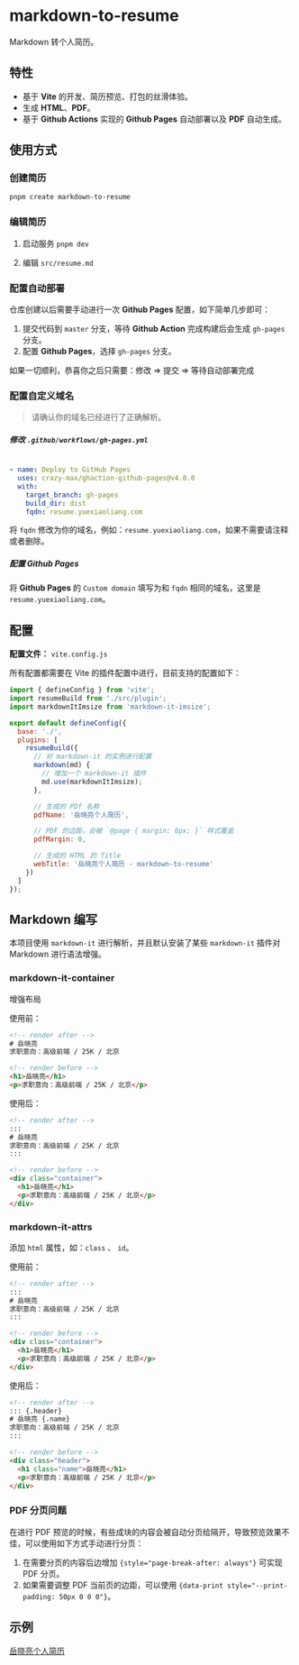 # markdown-to-resume

Markdown 转个人简历。

## 特性

- 基于 **Vite** 的开发、简历预览、打包的丝滑体验。
- 生成 **HTML**、**PDF**。
- 基于 **Github Actions** 实现的 **Github Pages** 自动部署以及 **PDF** 自动生成。

## 使用方式

### 创建简历

``` bash
pnpm create markdown-to-resume
```

### 编辑简历

1. 启动服务 `pnpm dev`

1. 编辑 `src/resume.md`


### 配置自动部署

仓库创建以后需要手动进行一次 **Github Pages** 配置，如下简单几步即可：

  1. 提交代码到 `master` 分支，等待 **Github Action** 完成构建后会生成 `gh-pages` 分支。
  1. 配置 **Github Pages**，选择 `gh-pages` 分支。

如果一切顺利，恭喜你之后只需要：修改 => 提交 => 等待自动部署完成

### 配置自定义域名

> 请确认你的域名已经进行了正确解析。

##### 修改 `.github/workflows/gh-pages.yml`

``` yml

- name: Deploy to GitHub Pages
  uses: crazy-max/ghaction-github-pages@v4.0.0
  with:
    target_branch: gh-pages
    build_dir: dist
    fqdn: resume.yuexiaoliang.com

```
将 `fqdn` 修改为你的域名，例如：`resume.yuexiaoliang.com`，如果不需要请注释或者删除。

##### 配置 Github Pages

将 **Github Pages** 的 `Custom domain` 填写为和 `fqdn` 相同的域名，这里是 `resume.yuexiaoliang.com`。

## 配置

**配置文件：** `vite.config.js`

所有配置都需要在 Vite 的插件配置中进行，目前支持的配置如下：

```js
import { defineConfig } from 'vite';
import resumeBuild from './src/plugin';
import markdownItImsize from 'markdown-it-imsize';

export default defineConfig({
  base: './',
  plugins: [
    resumeBuild({
      // 对 markdown-it 的实例进行配置
      markdown(md) {
        // 增加一个 markdown-it 插件
        md.use(markdownItImsize);
      },

      // 生成的 PDf 名称
      pdfName: '岳晓亮个人简历',

      // PDF 的边距，会被 `@page { margin: 0px; }` 样式覆盖
      pdfMargin: 0,

      // 生成的 HTML 的 Title
      webTitle: '岳晓亮个人简历 - markdown-to-resume'
    })
  ]
});
```

## Markdown 编写

本项目使用 `markdown-it` 进行解析，并且默认安装了某些 `markdown-it` 插件对 Markdown 进行语法增强。

### markdown-it-container

增强布局

使用前：
``` html
<!-- render after -->
# 岳晓亮
求职意向：高级前端 / 25K / 北京

<!-- render before -->
<h1>岳晓亮</h1>
<p>求职意向：高级前端 / 25K / 北京</p>
```

使用后：
``` html
<!-- render after -->
:::
# 岳晓亮
求职意向：高级前端 / 25K / 北京
:::

<!-- render before -->
<div class="container">
  <h1>岳晓亮</h1>
  <p>求职意向：高级前端 / 25K / 北京</p>
</div>
```

### markdown-it-attrs

添加 `html` 属性，如：`class` 、 `id`。

使用前：
``` html
<!-- render after -->
:::
# 岳晓亮
求职意向：高级前端 / 25K / 北京
:::

<!-- render before -->
<div class="container">
  <h1>岳晓亮</h1>
  <p>求职意向：高级前端 / 25K / 北京</p>
</div>
```

使用后：
``` html
<!-- render after -->
::: {.header}
# 岳晓亮 {.name}
求职意向：高级前端 / 25K / 北京
:::

<!-- render before -->
<div class="header">
  <h1 class="name">岳晓亮</h1>
  <p>求职意向：高级前端 / 25K / 北京</p>
</div>
```

### PDF 分页问题

在进行 PDF 预览的时候，有些成块的内容会被自动分页给隔开，导致预览效果不佳，可以使用如下方式手动进行分页：

1. 在需要分页的内容后边增加 `{style="page-break-after: always"}` 可实现 PDF 分页。
1. 如果需要调整 PDF 当前页的边距，可以使用 `{data-print style="--print-padding: 50px 0 0 0"}`。

## 示例

[岳晓亮个人简历](https://resume.yuexiaoliang.com)
